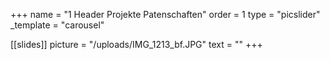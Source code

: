 +++
name = "1 Header Projekte Patenschaften"
order = 1
type = "picslider"
_template = "carousel"

[[slides]]
picture = "/uploads/IMG_1213_bf.JPG"
text = ""
+++


